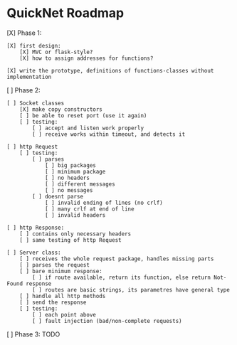 # QuickNet Roadmap

[X] Phase 1:

    [X] first design:
        [X] MVC or flask-style?
        [X] how to assign addresses for functions?
        
    [X] write the prototype, definitions of functions-classes without implementation

[ ] Phase 2:
    
    [ ] Socket classes
        [X] make copy constructors
        [ ] be able to reset port (use it again)     
        [ ] testing:
            [ ] accept and listen work properly 
            [ ] receive works within timeout, and detects it

    [ ] http Request
        [ ] testing:
            [ ] parses 
                [ ] big packages
                [ ] minimum package
                [ ] no headers
                [ ] different messages
                [ ] no messages
            [ ] doesnt parse
                [ ] invalid ending of lines (no crlf)
                [ ] many crlf at end of line
                [ ] invalid headers
                
    [ ] http Response:
        [ ] contains only necessary headers
        [ ] same testing of http Request

    [ ] Server class:
        [ ] receives the whole request package, handles missing parts
        [ ] parses the request
        [ ] bare minimum response:
            [ ] if route available, return its function, else return Not-Found response
            [ ] routes are basic strings, its parametres have general type
        [ ] handle all http methods 
        [ ] send the response
        [ ] testing:
            [ ] each point above
            [ ] fault injection (bad/non-complete requests)

[ ] Phase 3:
    TODO